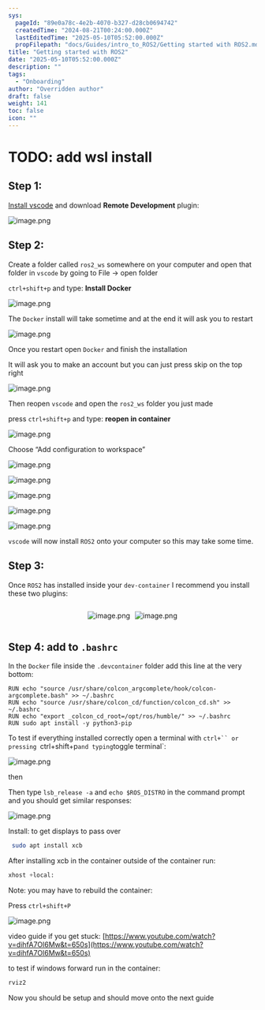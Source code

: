 ```yaml
---
sys:
  pageId: "89e0a78c-4e2b-4070-b327-d28cb0694742"
  createdTime: "2024-08-21T00:24:00.000Z"
  lastEditedTime: "2025-05-10T05:52:00.000Z"
  propFilepath: "docs/Guides/intro_to_ROS2/Getting started with ROS2.md"
title: "Getting started with ROS2"
date: "2025-05-10T05:52:00.000Z"
description: ""
tags:
  - "Onboarding"
author: "Overridden author"
draft: false
weight: 141
toc: false
icon: ""
---
```


# TODO: add wsl install

## Step 1:

[Install vscode](https://code.visualstudio.com/download) and download **Remote Development** plugin:

![image.png](https://prod-files-secure.s3.us-west-2.amazonaws.com/d518164a-d88e-44d1-a4ee-3adb3bd8bce0/efb52993-1881-4a40-b95e-6f020334f022/image.png?X-Amz-Algorithm=AWS4-HMAC-SHA256&X-Amz-Content-Sha256=UNSIGNED-PAYLOAD&X-Amz-Credential=ASIAZI2LB4662GDRIL2B%2F20250623%2Fus-west-2%2Fs3%2Faws4_request&X-Amz-Date=20250623T110835Z&X-Amz-Expires=3600&X-Amz-Security-Token=IQoJb3JpZ2luX2VjEBgaCXVzLXdlc3QtMiJIMEYCIQC8EuWJ7CXRiI%2B7dBxltes%2F4Q4c63CFcCJ5dWYh1TczZwIhAI8Vkjd7Xqla6AARJElyDEZmh%2F%2BbIaJjYMVQiQKEu472Kv8DCBEQABoMNjM3NDIzMTgzODA1IgyN44ISq8r02bBvF7wq3APzUNeIg61dGfxOg5QtvadiaUZ9MyGBrmuOT1YTH2bzJIJR47ypxqHd1VEowXNtweeSjusEaelIufM7NvxK5d7hOROo6DAf6lpOhPAFe9Yq2ruuHv%2BXR82Z4eh2K%2By8VB7aHZiRjKosRK1HijxQqxhavyAT5VRy%2FNc%2FeF3wouRDpr4f8pmnhnzmbYXz6XhJukd3iOD9ZIFv%2FYfsurpkefQmJqwiX491wCwsZHHcsNueqMeki1rOoZD5uUJsvBzw8v1j%2BIvMJUupkQD%2FMxagithXvS2nRrjDZb1tN7UoaLEqdYwEZxxMtzFcRg7aso0SFFswQU1I7YjPvAORAJ7pKadt3z%2FvEAm6hYMaOhIIekQlbz27sUeEf03CVbjt7AGsZmROjYAZN7ZV6oqCg0v4gu0ZW10W42%2FpW21hSKmgnLnVmBbkiK0pttGnb9qxonokRjgm2r1Ww2JEqKJrfBMcI0b6j8miwWgYTHWlrnmyMxsCIKte9KjPniSxAau3IWA%2B2HIkPhqKji2iFaxOdCAKpcfDhaGfGrcIpn8TSuxz0MwzJomOYUQxcBav7LXJLKkX9QVNjXj9SD1vs2vAbpZt2HkrBBDmY70rpGw32INK6S99CKaNgH2gPnYjdRXjBDD6juTCBjqkAU7nftP8e2Z9W9fZ8zffX%2B5X94rxHaIv3eh%2F6RdintTd0rpQ2QBkv3Slj2F8S5FxvK9HBh%2Fww2by4lXFTtt4w9KAh6nFeoBpsq49%2B%2BXStX2QFDi7m4nksvm1YeiUnhpl%2F%2FGk%2BuiDMO3R3mAI1tEOqwEaz3%2FKef15mUO5OdY%2Bh4xB%2Fk%2FUp%2FuKgwhJ95XVz2Pq%2FltlLgIocPfndcS7rPo1W2KWa326&X-Amz-Signature=1082e38e661c87800b335f4ebcf3a10d624c223e507285a5acb87c9f41494853&X-Amz-SignedHeaders=host&x-amz-checksum-mode=ENABLED&x-id=GetObject)

## Step 2:

Create a folder called `ros2_ws` somewhere on your computer and open that folder in `vscode` by going to File → open folder 

`ctrl+shift+p` and type: **Install Docker**

![image.png](https://prod-files-secure.s3.us-west-2.amazonaws.com/d518164a-d88e-44d1-a4ee-3adb3bd8bce0/2269dc0e-1cd5-47ff-bceb-c04ad9b2eab0/image.png?X-Amz-Algorithm=AWS4-HMAC-SHA256&X-Amz-Content-Sha256=UNSIGNED-PAYLOAD&X-Amz-Credential=ASIAZI2LB4662GDRIL2B%2F20250623%2Fus-west-2%2Fs3%2Faws4_request&X-Amz-Date=20250623T110835Z&X-Amz-Expires=3600&X-Amz-Security-Token=IQoJb3JpZ2luX2VjEBgaCXVzLXdlc3QtMiJIMEYCIQC8EuWJ7CXRiI%2B7dBxltes%2F4Q4c63CFcCJ5dWYh1TczZwIhAI8Vkjd7Xqla6AARJElyDEZmh%2F%2BbIaJjYMVQiQKEu472Kv8DCBEQABoMNjM3NDIzMTgzODA1IgyN44ISq8r02bBvF7wq3APzUNeIg61dGfxOg5QtvadiaUZ9MyGBrmuOT1YTH2bzJIJR47ypxqHd1VEowXNtweeSjusEaelIufM7NvxK5d7hOROo6DAf6lpOhPAFe9Yq2ruuHv%2BXR82Z4eh2K%2By8VB7aHZiRjKosRK1HijxQqxhavyAT5VRy%2FNc%2FeF3wouRDpr4f8pmnhnzmbYXz6XhJukd3iOD9ZIFv%2FYfsurpkefQmJqwiX491wCwsZHHcsNueqMeki1rOoZD5uUJsvBzw8v1j%2BIvMJUupkQD%2FMxagithXvS2nRrjDZb1tN7UoaLEqdYwEZxxMtzFcRg7aso0SFFswQU1I7YjPvAORAJ7pKadt3z%2FvEAm6hYMaOhIIekQlbz27sUeEf03CVbjt7AGsZmROjYAZN7ZV6oqCg0v4gu0ZW10W42%2FpW21hSKmgnLnVmBbkiK0pttGnb9qxonokRjgm2r1Ww2JEqKJrfBMcI0b6j8miwWgYTHWlrnmyMxsCIKte9KjPniSxAau3IWA%2B2HIkPhqKji2iFaxOdCAKpcfDhaGfGrcIpn8TSuxz0MwzJomOYUQxcBav7LXJLKkX9QVNjXj9SD1vs2vAbpZt2HkrBBDmY70rpGw32INK6S99CKaNgH2gPnYjdRXjBDD6juTCBjqkAU7nftP8e2Z9W9fZ8zffX%2B5X94rxHaIv3eh%2F6RdintTd0rpQ2QBkv3Slj2F8S5FxvK9HBh%2Fww2by4lXFTtt4w9KAh6nFeoBpsq49%2B%2BXStX2QFDi7m4nksvm1YeiUnhpl%2F%2FGk%2BuiDMO3R3mAI1tEOqwEaz3%2FKef15mUO5OdY%2Bh4xB%2Fk%2FUp%2FuKgwhJ95XVz2Pq%2FltlLgIocPfndcS7rPo1W2KWa326&X-Amz-Signature=07ff4e0929c019388046a4bb3a141986401940026c4505ec2997369237d9a95c&X-Amz-SignedHeaders=host&x-amz-checksum-mode=ENABLED&x-id=GetObject)

The `Docker` install will take sometime and at the end it will ask you to restart

![image.png](https://prod-files-secure.s3.us-west-2.amazonaws.com/d518164a-d88e-44d1-a4ee-3adb3bd8bce0/ed233f78-be33-4b1f-b89c-9c346c0e961e/image.png?X-Amz-Algorithm=AWS4-HMAC-SHA256&X-Amz-Content-Sha256=UNSIGNED-PAYLOAD&X-Amz-Credential=ASIAZI2LB4662GDRIL2B%2F20250623%2Fus-west-2%2Fs3%2Faws4_request&X-Amz-Date=20250623T110835Z&X-Amz-Expires=3600&X-Amz-Security-Token=IQoJb3JpZ2luX2VjEBgaCXVzLXdlc3QtMiJIMEYCIQC8EuWJ7CXRiI%2B7dBxltes%2F4Q4c63CFcCJ5dWYh1TczZwIhAI8Vkjd7Xqla6AARJElyDEZmh%2F%2BbIaJjYMVQiQKEu472Kv8DCBEQABoMNjM3NDIzMTgzODA1IgyN44ISq8r02bBvF7wq3APzUNeIg61dGfxOg5QtvadiaUZ9MyGBrmuOT1YTH2bzJIJR47ypxqHd1VEowXNtweeSjusEaelIufM7NvxK5d7hOROo6DAf6lpOhPAFe9Yq2ruuHv%2BXR82Z4eh2K%2By8VB7aHZiRjKosRK1HijxQqxhavyAT5VRy%2FNc%2FeF3wouRDpr4f8pmnhnzmbYXz6XhJukd3iOD9ZIFv%2FYfsurpkefQmJqwiX491wCwsZHHcsNueqMeki1rOoZD5uUJsvBzw8v1j%2BIvMJUupkQD%2FMxagithXvS2nRrjDZb1tN7UoaLEqdYwEZxxMtzFcRg7aso0SFFswQU1I7YjPvAORAJ7pKadt3z%2FvEAm6hYMaOhIIekQlbz27sUeEf03CVbjt7AGsZmROjYAZN7ZV6oqCg0v4gu0ZW10W42%2FpW21hSKmgnLnVmBbkiK0pttGnb9qxonokRjgm2r1Ww2JEqKJrfBMcI0b6j8miwWgYTHWlrnmyMxsCIKte9KjPniSxAau3IWA%2B2HIkPhqKji2iFaxOdCAKpcfDhaGfGrcIpn8TSuxz0MwzJomOYUQxcBav7LXJLKkX9QVNjXj9SD1vs2vAbpZt2HkrBBDmY70rpGw32INK6S99CKaNgH2gPnYjdRXjBDD6juTCBjqkAU7nftP8e2Z9W9fZ8zffX%2B5X94rxHaIv3eh%2F6RdintTd0rpQ2QBkv3Slj2F8S5FxvK9HBh%2Fww2by4lXFTtt4w9KAh6nFeoBpsq49%2B%2BXStX2QFDi7m4nksvm1YeiUnhpl%2F%2FGk%2BuiDMO3R3mAI1tEOqwEaz3%2FKef15mUO5OdY%2Bh4xB%2Fk%2FUp%2FuKgwhJ95XVz2Pq%2FltlLgIocPfndcS7rPo1W2KWa326&X-Amz-Signature=7a93416941336a4a6c431da97f56637c6eaa7fabafb42045d10656dccba06d38&X-Amz-SignedHeaders=host&x-amz-checksum-mode=ENABLED&x-id=GetObject)

Once you restart open `Docker` and finish the installation

It will ask you to make an account but you can just press skip on the top right

![image.png](https://prod-files-secure.s3.us-west-2.amazonaws.com/d518164a-d88e-44d1-a4ee-3adb3bd8bce0/21010ad9-1659-4fd9-9f59-9932a09b2a3d/image.png?X-Amz-Algorithm=AWS4-HMAC-SHA256&X-Amz-Content-Sha256=UNSIGNED-PAYLOAD&X-Amz-Credential=ASIAZI2LB4662GDRIL2B%2F20250623%2Fus-west-2%2Fs3%2Faws4_request&X-Amz-Date=20250623T110835Z&X-Amz-Expires=3600&X-Amz-Security-Token=IQoJb3JpZ2luX2VjEBgaCXVzLXdlc3QtMiJIMEYCIQC8EuWJ7CXRiI%2B7dBxltes%2F4Q4c63CFcCJ5dWYh1TczZwIhAI8Vkjd7Xqla6AARJElyDEZmh%2F%2BbIaJjYMVQiQKEu472Kv8DCBEQABoMNjM3NDIzMTgzODA1IgyN44ISq8r02bBvF7wq3APzUNeIg61dGfxOg5QtvadiaUZ9MyGBrmuOT1YTH2bzJIJR47ypxqHd1VEowXNtweeSjusEaelIufM7NvxK5d7hOROo6DAf6lpOhPAFe9Yq2ruuHv%2BXR82Z4eh2K%2By8VB7aHZiRjKosRK1HijxQqxhavyAT5VRy%2FNc%2FeF3wouRDpr4f8pmnhnzmbYXz6XhJukd3iOD9ZIFv%2FYfsurpkefQmJqwiX491wCwsZHHcsNueqMeki1rOoZD5uUJsvBzw8v1j%2BIvMJUupkQD%2FMxagithXvS2nRrjDZb1tN7UoaLEqdYwEZxxMtzFcRg7aso0SFFswQU1I7YjPvAORAJ7pKadt3z%2FvEAm6hYMaOhIIekQlbz27sUeEf03CVbjt7AGsZmROjYAZN7ZV6oqCg0v4gu0ZW10W42%2FpW21hSKmgnLnVmBbkiK0pttGnb9qxonokRjgm2r1Ww2JEqKJrfBMcI0b6j8miwWgYTHWlrnmyMxsCIKte9KjPniSxAau3IWA%2B2HIkPhqKji2iFaxOdCAKpcfDhaGfGrcIpn8TSuxz0MwzJomOYUQxcBav7LXJLKkX9QVNjXj9SD1vs2vAbpZt2HkrBBDmY70rpGw32INK6S99CKaNgH2gPnYjdRXjBDD6juTCBjqkAU7nftP8e2Z9W9fZ8zffX%2B5X94rxHaIv3eh%2F6RdintTd0rpQ2QBkv3Slj2F8S5FxvK9HBh%2Fww2by4lXFTtt4w9KAh6nFeoBpsq49%2B%2BXStX2QFDi7m4nksvm1YeiUnhpl%2F%2FGk%2BuiDMO3R3mAI1tEOqwEaz3%2FKef15mUO5OdY%2Bh4xB%2Fk%2FUp%2FuKgwhJ95XVz2Pq%2FltlLgIocPfndcS7rPo1W2KWa326&X-Amz-Signature=3718e427bc6dded489fffc4d88a8a2fb00a9ab07b90d62503c2156d307fe6478&X-Amz-SignedHeaders=host&x-amz-checksum-mode=ENABLED&x-id=GetObject)

Then reopen `vscode` and open the `ros2_ws` folder you just made

press `ctrl+shift+p` and type: **reopen in container**

![image.png](https://prod-files-secure.s3.us-west-2.amazonaws.com/d518164a-d88e-44d1-a4ee-3adb3bd8bce0/4e93b8c2-41ad-488c-8095-c74205196118/image.png?X-Amz-Algorithm=AWS4-HMAC-SHA256&X-Amz-Content-Sha256=UNSIGNED-PAYLOAD&X-Amz-Credential=ASIAZI2LB4662GDRIL2B%2F20250623%2Fus-west-2%2Fs3%2Faws4_request&X-Amz-Date=20250623T110835Z&X-Amz-Expires=3600&X-Amz-Security-Token=IQoJb3JpZ2luX2VjEBgaCXVzLXdlc3QtMiJIMEYCIQC8EuWJ7CXRiI%2B7dBxltes%2F4Q4c63CFcCJ5dWYh1TczZwIhAI8Vkjd7Xqla6AARJElyDEZmh%2F%2BbIaJjYMVQiQKEu472Kv8DCBEQABoMNjM3NDIzMTgzODA1IgyN44ISq8r02bBvF7wq3APzUNeIg61dGfxOg5QtvadiaUZ9MyGBrmuOT1YTH2bzJIJR47ypxqHd1VEowXNtweeSjusEaelIufM7NvxK5d7hOROo6DAf6lpOhPAFe9Yq2ruuHv%2BXR82Z4eh2K%2By8VB7aHZiRjKosRK1HijxQqxhavyAT5VRy%2FNc%2FeF3wouRDpr4f8pmnhnzmbYXz6XhJukd3iOD9ZIFv%2FYfsurpkefQmJqwiX491wCwsZHHcsNueqMeki1rOoZD5uUJsvBzw8v1j%2BIvMJUupkQD%2FMxagithXvS2nRrjDZb1tN7UoaLEqdYwEZxxMtzFcRg7aso0SFFswQU1I7YjPvAORAJ7pKadt3z%2FvEAm6hYMaOhIIekQlbz27sUeEf03CVbjt7AGsZmROjYAZN7ZV6oqCg0v4gu0ZW10W42%2FpW21hSKmgnLnVmBbkiK0pttGnb9qxonokRjgm2r1Ww2JEqKJrfBMcI0b6j8miwWgYTHWlrnmyMxsCIKte9KjPniSxAau3IWA%2B2HIkPhqKji2iFaxOdCAKpcfDhaGfGrcIpn8TSuxz0MwzJomOYUQxcBav7LXJLKkX9QVNjXj9SD1vs2vAbpZt2HkrBBDmY70rpGw32INK6S99CKaNgH2gPnYjdRXjBDD6juTCBjqkAU7nftP8e2Z9W9fZ8zffX%2B5X94rxHaIv3eh%2F6RdintTd0rpQ2QBkv3Slj2F8S5FxvK9HBh%2Fww2by4lXFTtt4w9KAh6nFeoBpsq49%2B%2BXStX2QFDi7m4nksvm1YeiUnhpl%2F%2FGk%2BuiDMO3R3mAI1tEOqwEaz3%2FKef15mUO5OdY%2Bh4xB%2Fk%2FUp%2FuKgwhJ95XVz2Pq%2FltlLgIocPfndcS7rPo1W2KWa326&X-Amz-Signature=511466a0a36c78c06ec91d16c11cf6737ef7041f58c7ff3be5cfad28c132b675&X-Amz-SignedHeaders=host&x-amz-checksum-mode=ENABLED&x-id=GetObject)

Choose “Add configuration to workspace”

![image.png](https://prod-files-secure.s3.us-west-2.amazonaws.com/d518164a-d88e-44d1-a4ee-3adb3bd8bce0/9560b282-5060-4989-ba37-97e7b2c22476/image.png?X-Amz-Algorithm=AWS4-HMAC-SHA256&X-Amz-Content-Sha256=UNSIGNED-PAYLOAD&X-Amz-Credential=ASIAZI2LB4662GDRIL2B%2F20250623%2Fus-west-2%2Fs3%2Faws4_request&X-Amz-Date=20250623T110835Z&X-Amz-Expires=3600&X-Amz-Security-Token=IQoJb3JpZ2luX2VjEBgaCXVzLXdlc3QtMiJIMEYCIQC8EuWJ7CXRiI%2B7dBxltes%2F4Q4c63CFcCJ5dWYh1TczZwIhAI8Vkjd7Xqla6AARJElyDEZmh%2F%2BbIaJjYMVQiQKEu472Kv8DCBEQABoMNjM3NDIzMTgzODA1IgyN44ISq8r02bBvF7wq3APzUNeIg61dGfxOg5QtvadiaUZ9MyGBrmuOT1YTH2bzJIJR47ypxqHd1VEowXNtweeSjusEaelIufM7NvxK5d7hOROo6DAf6lpOhPAFe9Yq2ruuHv%2BXR82Z4eh2K%2By8VB7aHZiRjKosRK1HijxQqxhavyAT5VRy%2FNc%2FeF3wouRDpr4f8pmnhnzmbYXz6XhJukd3iOD9ZIFv%2FYfsurpkefQmJqwiX491wCwsZHHcsNueqMeki1rOoZD5uUJsvBzw8v1j%2BIvMJUupkQD%2FMxagithXvS2nRrjDZb1tN7UoaLEqdYwEZxxMtzFcRg7aso0SFFswQU1I7YjPvAORAJ7pKadt3z%2FvEAm6hYMaOhIIekQlbz27sUeEf03CVbjt7AGsZmROjYAZN7ZV6oqCg0v4gu0ZW10W42%2FpW21hSKmgnLnVmBbkiK0pttGnb9qxonokRjgm2r1Ww2JEqKJrfBMcI0b6j8miwWgYTHWlrnmyMxsCIKte9KjPniSxAau3IWA%2B2HIkPhqKji2iFaxOdCAKpcfDhaGfGrcIpn8TSuxz0MwzJomOYUQxcBav7LXJLKkX9QVNjXj9SD1vs2vAbpZt2HkrBBDmY70rpGw32INK6S99CKaNgH2gPnYjdRXjBDD6juTCBjqkAU7nftP8e2Z9W9fZ8zffX%2B5X94rxHaIv3eh%2F6RdintTd0rpQ2QBkv3Slj2F8S5FxvK9HBh%2Fww2by4lXFTtt4w9KAh6nFeoBpsq49%2B%2BXStX2QFDi7m4nksvm1YeiUnhpl%2F%2FGk%2BuiDMO3R3mAI1tEOqwEaz3%2FKef15mUO5OdY%2Bh4xB%2Fk%2FUp%2FuKgwhJ95XVz2Pq%2FltlLgIocPfndcS7rPo1W2KWa326&X-Amz-Signature=bdbffe324cad717c7f155f9c00b5a35dbf83c27c31e0ffa452864c585a77288a&X-Amz-SignedHeaders=host&x-amz-checksum-mode=ENABLED&x-id=GetObject)

![image.png](https://prod-files-secure.s3.us-west-2.amazonaws.com/d518164a-d88e-44d1-a4ee-3adb3bd8bce0/2ee63f81-886b-48e8-a553-dc6e5eac99e4/image.png?X-Amz-Algorithm=AWS4-HMAC-SHA256&X-Amz-Content-Sha256=UNSIGNED-PAYLOAD&X-Amz-Credential=ASIAZI2LB4662GDRIL2B%2F20250623%2Fus-west-2%2Fs3%2Faws4_request&X-Amz-Date=20250623T110835Z&X-Amz-Expires=3600&X-Amz-Security-Token=IQoJb3JpZ2luX2VjEBgaCXVzLXdlc3QtMiJIMEYCIQC8EuWJ7CXRiI%2B7dBxltes%2F4Q4c63CFcCJ5dWYh1TczZwIhAI8Vkjd7Xqla6AARJElyDEZmh%2F%2BbIaJjYMVQiQKEu472Kv8DCBEQABoMNjM3NDIzMTgzODA1IgyN44ISq8r02bBvF7wq3APzUNeIg61dGfxOg5QtvadiaUZ9MyGBrmuOT1YTH2bzJIJR47ypxqHd1VEowXNtweeSjusEaelIufM7NvxK5d7hOROo6DAf6lpOhPAFe9Yq2ruuHv%2BXR82Z4eh2K%2By8VB7aHZiRjKosRK1HijxQqxhavyAT5VRy%2FNc%2FeF3wouRDpr4f8pmnhnzmbYXz6XhJukd3iOD9ZIFv%2FYfsurpkefQmJqwiX491wCwsZHHcsNueqMeki1rOoZD5uUJsvBzw8v1j%2BIvMJUupkQD%2FMxagithXvS2nRrjDZb1tN7UoaLEqdYwEZxxMtzFcRg7aso0SFFswQU1I7YjPvAORAJ7pKadt3z%2FvEAm6hYMaOhIIekQlbz27sUeEf03CVbjt7AGsZmROjYAZN7ZV6oqCg0v4gu0ZW10W42%2FpW21hSKmgnLnVmBbkiK0pttGnb9qxonokRjgm2r1Ww2JEqKJrfBMcI0b6j8miwWgYTHWlrnmyMxsCIKte9KjPniSxAau3IWA%2B2HIkPhqKji2iFaxOdCAKpcfDhaGfGrcIpn8TSuxz0MwzJomOYUQxcBav7LXJLKkX9QVNjXj9SD1vs2vAbpZt2HkrBBDmY70rpGw32INK6S99CKaNgH2gPnYjdRXjBDD6juTCBjqkAU7nftP8e2Z9W9fZ8zffX%2B5X94rxHaIv3eh%2F6RdintTd0rpQ2QBkv3Slj2F8S5FxvK9HBh%2Fww2by4lXFTtt4w9KAh6nFeoBpsq49%2B%2BXStX2QFDi7m4nksvm1YeiUnhpl%2F%2FGk%2BuiDMO3R3mAI1tEOqwEaz3%2FKef15mUO5OdY%2Bh4xB%2Fk%2FUp%2FuKgwhJ95XVz2Pq%2FltlLgIocPfndcS7rPo1W2KWa326&X-Amz-Signature=d0e24f1c90f5f137ff5b6d0cb9b08cc904288a5b7a3b24cc0fe31c24c62d0810&X-Amz-SignedHeaders=host&x-amz-checksum-mode=ENABLED&x-id=GetObject)

![image.png](https://prod-files-secure.s3.us-west-2.amazonaws.com/d518164a-d88e-44d1-a4ee-3adb3bd8bce0/ae1580b2-b048-407e-aed9-b584224a7a04/image.png?X-Amz-Algorithm=AWS4-HMAC-SHA256&X-Amz-Content-Sha256=UNSIGNED-PAYLOAD&X-Amz-Credential=ASIAZI2LB4662GDRIL2B%2F20250623%2Fus-west-2%2Fs3%2Faws4_request&X-Amz-Date=20250623T110835Z&X-Amz-Expires=3600&X-Amz-Security-Token=IQoJb3JpZ2luX2VjEBgaCXVzLXdlc3QtMiJIMEYCIQC8EuWJ7CXRiI%2B7dBxltes%2F4Q4c63CFcCJ5dWYh1TczZwIhAI8Vkjd7Xqla6AARJElyDEZmh%2F%2BbIaJjYMVQiQKEu472Kv8DCBEQABoMNjM3NDIzMTgzODA1IgyN44ISq8r02bBvF7wq3APzUNeIg61dGfxOg5QtvadiaUZ9MyGBrmuOT1YTH2bzJIJR47ypxqHd1VEowXNtweeSjusEaelIufM7NvxK5d7hOROo6DAf6lpOhPAFe9Yq2ruuHv%2BXR82Z4eh2K%2By8VB7aHZiRjKosRK1HijxQqxhavyAT5VRy%2FNc%2FeF3wouRDpr4f8pmnhnzmbYXz6XhJukd3iOD9ZIFv%2FYfsurpkefQmJqwiX491wCwsZHHcsNueqMeki1rOoZD5uUJsvBzw8v1j%2BIvMJUupkQD%2FMxagithXvS2nRrjDZb1tN7UoaLEqdYwEZxxMtzFcRg7aso0SFFswQU1I7YjPvAORAJ7pKadt3z%2FvEAm6hYMaOhIIekQlbz27sUeEf03CVbjt7AGsZmROjYAZN7ZV6oqCg0v4gu0ZW10W42%2FpW21hSKmgnLnVmBbkiK0pttGnb9qxonokRjgm2r1Ww2JEqKJrfBMcI0b6j8miwWgYTHWlrnmyMxsCIKte9KjPniSxAau3IWA%2B2HIkPhqKji2iFaxOdCAKpcfDhaGfGrcIpn8TSuxz0MwzJomOYUQxcBav7LXJLKkX9QVNjXj9SD1vs2vAbpZt2HkrBBDmY70rpGw32INK6S99CKaNgH2gPnYjdRXjBDD6juTCBjqkAU7nftP8e2Z9W9fZ8zffX%2B5X94rxHaIv3eh%2F6RdintTd0rpQ2QBkv3Slj2F8S5FxvK9HBh%2Fww2by4lXFTtt4w9KAh6nFeoBpsq49%2B%2BXStX2QFDi7m4nksvm1YeiUnhpl%2F%2FGk%2BuiDMO3R3mAI1tEOqwEaz3%2FKef15mUO5OdY%2Bh4xB%2Fk%2FUp%2FuKgwhJ95XVz2Pq%2FltlLgIocPfndcS7rPo1W2KWa326&X-Amz-Signature=5684587ad8cbb8894fb3eb276ece7fe4ab7fdfab1c59638f952835b7a587520a&X-Amz-SignedHeaders=host&x-amz-checksum-mode=ENABLED&x-id=GetObject)

![image.png](https://prod-files-secure.s3.us-west-2.amazonaws.com/d518164a-d88e-44d1-a4ee-3adb3bd8bce0/53255b28-f75e-430f-b9e3-c0ac8577e42b/image.png?X-Amz-Algorithm=AWS4-HMAC-SHA256&X-Amz-Content-Sha256=UNSIGNED-PAYLOAD&X-Amz-Credential=ASIAZI2LB4662GDRIL2B%2F20250623%2Fus-west-2%2Fs3%2Faws4_request&X-Amz-Date=20250623T110835Z&X-Amz-Expires=3600&X-Amz-Security-Token=IQoJb3JpZ2luX2VjEBgaCXVzLXdlc3QtMiJIMEYCIQC8EuWJ7CXRiI%2B7dBxltes%2F4Q4c63CFcCJ5dWYh1TczZwIhAI8Vkjd7Xqla6AARJElyDEZmh%2F%2BbIaJjYMVQiQKEu472Kv8DCBEQABoMNjM3NDIzMTgzODA1IgyN44ISq8r02bBvF7wq3APzUNeIg61dGfxOg5QtvadiaUZ9MyGBrmuOT1YTH2bzJIJR47ypxqHd1VEowXNtweeSjusEaelIufM7NvxK5d7hOROo6DAf6lpOhPAFe9Yq2ruuHv%2BXR82Z4eh2K%2By8VB7aHZiRjKosRK1HijxQqxhavyAT5VRy%2FNc%2FeF3wouRDpr4f8pmnhnzmbYXz6XhJukd3iOD9ZIFv%2FYfsurpkefQmJqwiX491wCwsZHHcsNueqMeki1rOoZD5uUJsvBzw8v1j%2BIvMJUupkQD%2FMxagithXvS2nRrjDZb1tN7UoaLEqdYwEZxxMtzFcRg7aso0SFFswQU1I7YjPvAORAJ7pKadt3z%2FvEAm6hYMaOhIIekQlbz27sUeEf03CVbjt7AGsZmROjYAZN7ZV6oqCg0v4gu0ZW10W42%2FpW21hSKmgnLnVmBbkiK0pttGnb9qxonokRjgm2r1Ww2JEqKJrfBMcI0b6j8miwWgYTHWlrnmyMxsCIKte9KjPniSxAau3IWA%2B2HIkPhqKji2iFaxOdCAKpcfDhaGfGrcIpn8TSuxz0MwzJomOYUQxcBav7LXJLKkX9QVNjXj9SD1vs2vAbpZt2HkrBBDmY70rpGw32INK6S99CKaNgH2gPnYjdRXjBDD6juTCBjqkAU7nftP8e2Z9W9fZ8zffX%2B5X94rxHaIv3eh%2F6RdintTd0rpQ2QBkv3Slj2F8S5FxvK9HBh%2Fww2by4lXFTtt4w9KAh6nFeoBpsq49%2B%2BXStX2QFDi7m4nksvm1YeiUnhpl%2F%2FGk%2BuiDMO3R3mAI1tEOqwEaz3%2FKef15mUO5OdY%2Bh4xB%2Fk%2FUp%2FuKgwhJ95XVz2Pq%2FltlLgIocPfndcS7rPo1W2KWa326&X-Amz-Signature=b9e4064657e93a5f11ffb103b223b39edcbcbac598d6533171a4c301cffcbb66&X-Amz-SignedHeaders=host&x-amz-checksum-mode=ENABLED&x-id=GetObject)

![image.png](https://prod-files-secure.s3.us-west-2.amazonaws.com/d518164a-d88e-44d1-a4ee-3adb3bd8bce0/7c562767-5af9-4ffb-97d1-327bcdf4ee00/image.png?X-Amz-Algorithm=AWS4-HMAC-SHA256&X-Amz-Content-Sha256=UNSIGNED-PAYLOAD&X-Amz-Credential=ASIAZI2LB4662GDRIL2B%2F20250623%2Fus-west-2%2Fs3%2Faws4_request&X-Amz-Date=20250623T110835Z&X-Amz-Expires=3600&X-Amz-Security-Token=IQoJb3JpZ2luX2VjEBgaCXVzLXdlc3QtMiJIMEYCIQC8EuWJ7CXRiI%2B7dBxltes%2F4Q4c63CFcCJ5dWYh1TczZwIhAI8Vkjd7Xqla6AARJElyDEZmh%2F%2BbIaJjYMVQiQKEu472Kv8DCBEQABoMNjM3NDIzMTgzODA1IgyN44ISq8r02bBvF7wq3APzUNeIg61dGfxOg5QtvadiaUZ9MyGBrmuOT1YTH2bzJIJR47ypxqHd1VEowXNtweeSjusEaelIufM7NvxK5d7hOROo6DAf6lpOhPAFe9Yq2ruuHv%2BXR82Z4eh2K%2By8VB7aHZiRjKosRK1HijxQqxhavyAT5VRy%2FNc%2FeF3wouRDpr4f8pmnhnzmbYXz6XhJukd3iOD9ZIFv%2FYfsurpkefQmJqwiX491wCwsZHHcsNueqMeki1rOoZD5uUJsvBzw8v1j%2BIvMJUupkQD%2FMxagithXvS2nRrjDZb1tN7UoaLEqdYwEZxxMtzFcRg7aso0SFFswQU1I7YjPvAORAJ7pKadt3z%2FvEAm6hYMaOhIIekQlbz27sUeEf03CVbjt7AGsZmROjYAZN7ZV6oqCg0v4gu0ZW10W42%2FpW21hSKmgnLnVmBbkiK0pttGnb9qxonokRjgm2r1Ww2JEqKJrfBMcI0b6j8miwWgYTHWlrnmyMxsCIKte9KjPniSxAau3IWA%2B2HIkPhqKji2iFaxOdCAKpcfDhaGfGrcIpn8TSuxz0MwzJomOYUQxcBav7LXJLKkX9QVNjXj9SD1vs2vAbpZt2HkrBBDmY70rpGw32INK6S99CKaNgH2gPnYjdRXjBDD6juTCBjqkAU7nftP8e2Z9W9fZ8zffX%2B5X94rxHaIv3eh%2F6RdintTd0rpQ2QBkv3Slj2F8S5FxvK9HBh%2Fww2by4lXFTtt4w9KAh6nFeoBpsq49%2B%2BXStX2QFDi7m4nksvm1YeiUnhpl%2F%2FGk%2BuiDMO3R3mAI1tEOqwEaz3%2FKef15mUO5OdY%2Bh4xB%2Fk%2FUp%2FuKgwhJ95XVz2Pq%2FltlLgIocPfndcS7rPo1W2KWa326&X-Amz-Signature=4646a5fc0d3df043a1f3ee4366bc7e29bf264c980f509fbdaf7da0cb5be0f3fd&X-Amz-SignedHeaders=host&x-amz-checksum-mode=ENABLED&x-id=GetObject)

`vscode` will now install `ROS2` onto your computer so this may take some time.

## Step 3:

Once `ROS2` has installed inside your `dev-container` I recommend you install these two plugins:

<div style="display: flex;flex-direction: row; column-gap:10px; max-width: 630px;justify-content: center;">
<div>

![image.png](https://prod-files-secure.s3.us-west-2.amazonaws.com/d518164a-d88e-44d1-a4ee-3adb3bd8bce0/3fc3d550-5a54-4ba1-ba6b-faa01cdb7369/image.png?X-Amz-Algorithm=AWS4-HMAC-SHA256&X-Amz-Content-Sha256=UNSIGNED-PAYLOAD&X-Amz-Credential=ASIAZI2LB4663GPKBR7C%2F20250623%2Fus-west-2%2Fs3%2Faws4_request&X-Amz-Date=20250623T110838Z&X-Amz-Expires=3600&X-Amz-Security-Token=IQoJb3JpZ2luX2VjEBoaCXVzLXdlc3QtMiJIMEYCIQD1dXIHfxmT5%2BOq6IhIoeEqLG9wVuYyYUTcO0Vs%2B4qo9wIhAIVCLx80B%2BcjVjaebzoKZJjQYdCXPfEQL5kSr2azevKlKv8DCBMQABoMNjM3NDIzMTgzODA1IgxbNZYzqVV2nm5ePxAq3AMROSvcblqOi42xjPQ6Uq3gq54faHwJzQrkoQu66nA36nuyNvAliRoDRTHZ0TJzqPk%2Ftnw1VXr6C1douNXsB8ltmgjqEX4gzmgRN6IbFeuXMkHNldun96rfM3A2gpEyB94cxucWf%2B3u7ChuIn%2BhjkLgCcveFKN%2BMKB%2Fvq7djvCVC1nYoK49zzQNrafkBLrB1duh6qCd9uqTXCjQTd2ZQHPs6PrS%2BOFWzjRLyE2QxCsYAN%2BF8f86WzgSlA7D0XDhR2fl%2FSuh%2FJsW49adP%2Fplb8Wz8ovbb83tyOc3JzeypzM8zcyMkQ0bRoof0h%2BgNlUJk3s%2FAwiVPyMOISWIVOdSWxf71icE2V7%2BzDRBWCT7MSS%2BkQtwUbb6dk7SEJUl5tFoszgmnbe3c%2BzPq%2FV2eFC9Y7snkqC9Z1XSEXxvtdbk%2BKDN%2BPdZB56HuYS3kk4cKgflXUUqSezin%2BK9hZ8UvkeqWp4Y0b%2BM2KgtjaeqFV%2Bc7%2FK5ncq%2F1Kvhf2iKDmP1TMYzB5PA%2FJmJcBD50dy%2Bnap8GDys6TSnmv4OoJTFSpPdXcf%2BFCMpltt%2FcioP5ZYYo%2FOEnOLMqjSc28AhetI2ofdrk9SaTpVUb2VOolRhFPw5zO9rIn7%2BAvrgYbvRU2HiKDCt0uTCBjqkAf%2FiodpuqtfbTdUj8lgWWEuc4TMwerWHTek80hs7HsVhMEzDY6u2NyhQy0dQpiVJTzbjUNKG6Dsh2wTQpy2nlOAIIBLZeauwHK%2BDHdYDL%2Blu1nJif9arX2x%2BDGVd7AFj73rpDYikEBMFvZpJ9MGZ7v3YrftTanNGzHKUt%2FuObEwF0TeYs04KVWorWLhbdIjd%2FPFFtAJgIUwbRaXF8p2Qp3grrvBh&X-Amz-Signature=47d1b655a1af3902e036d07c2df6ebeb169afc8b6408eadbe6ae9cfa8b3ff14b&X-Amz-SignedHeaders=host&x-amz-checksum-mode=ENABLED&x-id=GetObject)

</div>
<div>

![image.png](https://prod-files-secure.s3.us-west-2.amazonaws.com/d518164a-d88e-44d1-a4ee-3adb3bd8bce0/d994cc66-13c2-4093-a5a3-f84cf4601a82/image.png?X-Amz-Algorithm=AWS4-HMAC-SHA256&X-Amz-Content-Sha256=UNSIGNED-PAYLOAD&X-Amz-Credential=ASIAZI2LB466X253ZVL3%2F20250623%2Fus-west-2%2Fs3%2Faws4_request&X-Amz-Date=20250623T110839Z&X-Amz-Expires=3600&X-Amz-Security-Token=IQoJb3JpZ2luX2VjEBYaCXVzLXdlc3QtMiJHMEUCIQCiuIYMgovu0I%2BWBBLEaRRvYFa9ONX1V%2BkvBjjOyq6KjQIgChJR59wJWXfUAvQpo5rH1s1XAc7eMIh9LGGVYn11Z0UqiAQI%2F%2F%2F%2F%2F%2F%2F%2F%2F%2F%2F%2FARAAGgw2Mzc0MjMxODM4MDUiDKjigZch85am75E56CrcA6nao0BM2PyFL1KLvvRbot%2Bc0%2BAEOsJVwlmQWa8PiHVuhBivF3rpM0H76AjO4fc01J0HvCtflpQKo5JyzUlxYZcD8vur65DNSgue%2FnM1ImzFdkPCy4N367xUVPEmnbKLhGSI8ylOs%2FvoOz%2FwiGZFHyKxLjiQcBMoDArVjnTFosM5xYSyZQ3HThcDm7hNXXI90NEHZCHUDLdiePxMpZlWWqteQ%2BRMIFp0b038jjcnsNCRBHLV4lM0p7EHtLa4nmATFjmcwNaPVF6oMwAmZt7%2B2iYixbGFxwF3OLKRwdk8D79kzINPQjrAn%2FO51TRapmIpFl72dpeQbDoyqaK2EJHV5LZfoLA0BRvmiCA5QUf3NHVrZ6hoWl9RYFT1QvL27%2BkzktyJNflE5345nmiMaesHb%2BK%2B1gzHU03ShJYenN5mABkAmz3EzbzN19r7bxxBRI19VtlUxnaXnN2mEVErdHOffcI%2Bp9yQ8rzN%2B98Bdnao90m86CUK6RT5fK%2FaSoK6FBwIvQK3adzneoNqK%2FAH%2FU3TxROjgBQ1i%2FVvnoJFCoLyzu2pFGTao2bsGrtSNcAyNACca6Q5IMAQqDj%2BJG%2B3W%2BPDOadKCK%2FwLKpQXtAj93dzc00hnLRUqUPNU3uN1U8pMMXW48IGOqUBu%2FxxRzAfM2FOAD6ocEj8tPBn7L7N%2BEMvuXLHhTj3Lv2dSitHXlbOru9Sst16HLcZCNA21C6GyOR2DqNsZKdPvkUEHV6bc%2F4SemiwuhiRkf9ZQMvUi4r9Q21tJt2hCZwKDjb9awfAr9jPpBmV2trivwA0sREvdktyLiTjdencPoG7CMcAXGIlAzLgM4HHCerx8lwzzvekV3IJoeSQpiXAOI%2BiyjhK&X-Amz-Signature=e87a2a6389df47cfc376e2922b2d0d99b53106df52a827971a55469e2e37460b&X-Amz-SignedHeaders=host&x-amz-checksum-mode=ENABLED&x-id=GetObject)

</div>
</div>

## Step 4: add to `.bashrc`

In the `Docker` file inside the `.devcontainer` folder add this line at the very bottom: 

```docker
RUN echo "source /usr/share/colcon_argcomplete/hook/colcon-argcomplete.bash" >> ~/.bashrc
RUN echo "source /usr/share/colcon_cd/function/colcon_cd.sh" >> ~/.bashrc
RUN echo "export _colcon_cd_root=/opt/ros/humble/" >> ~/.bashrc
RUN sudo apt install -y python3-pip 
```

To test if everything installed correctly open a terminal with `ctrl+`` or pressing `ctrl+shift+p` and typing `toggle terminal`:

![image.png](https://prod-files-secure.s3.us-west-2.amazonaws.com/d518164a-d88e-44d1-a4ee-3adb3bd8bce0/6a4943d8-b04e-4c02-9a58-775f3384d1a5/image.png?X-Amz-Algorithm=AWS4-HMAC-SHA256&X-Amz-Content-Sha256=UNSIGNED-PAYLOAD&X-Amz-Credential=ASIAZI2LB4662GDRIL2B%2F20250623%2Fus-west-2%2Fs3%2Faws4_request&X-Amz-Date=20250623T110835Z&X-Amz-Expires=3600&X-Amz-Security-Token=IQoJb3JpZ2luX2VjEBgaCXVzLXdlc3QtMiJIMEYCIQC8EuWJ7CXRiI%2B7dBxltes%2F4Q4c63CFcCJ5dWYh1TczZwIhAI8Vkjd7Xqla6AARJElyDEZmh%2F%2BbIaJjYMVQiQKEu472Kv8DCBEQABoMNjM3NDIzMTgzODA1IgyN44ISq8r02bBvF7wq3APzUNeIg61dGfxOg5QtvadiaUZ9MyGBrmuOT1YTH2bzJIJR47ypxqHd1VEowXNtweeSjusEaelIufM7NvxK5d7hOROo6DAf6lpOhPAFe9Yq2ruuHv%2BXR82Z4eh2K%2By8VB7aHZiRjKosRK1HijxQqxhavyAT5VRy%2FNc%2FeF3wouRDpr4f8pmnhnzmbYXz6XhJukd3iOD9ZIFv%2FYfsurpkefQmJqwiX491wCwsZHHcsNueqMeki1rOoZD5uUJsvBzw8v1j%2BIvMJUupkQD%2FMxagithXvS2nRrjDZb1tN7UoaLEqdYwEZxxMtzFcRg7aso0SFFswQU1I7YjPvAORAJ7pKadt3z%2FvEAm6hYMaOhIIekQlbz27sUeEf03CVbjt7AGsZmROjYAZN7ZV6oqCg0v4gu0ZW10W42%2FpW21hSKmgnLnVmBbkiK0pttGnb9qxonokRjgm2r1Ww2JEqKJrfBMcI0b6j8miwWgYTHWlrnmyMxsCIKte9KjPniSxAau3IWA%2B2HIkPhqKji2iFaxOdCAKpcfDhaGfGrcIpn8TSuxz0MwzJomOYUQxcBav7LXJLKkX9QVNjXj9SD1vs2vAbpZt2HkrBBDmY70rpGw32INK6S99CKaNgH2gPnYjdRXjBDD6juTCBjqkAU7nftP8e2Z9W9fZ8zffX%2B5X94rxHaIv3eh%2F6RdintTd0rpQ2QBkv3Slj2F8S5FxvK9HBh%2Fww2by4lXFTtt4w9KAh6nFeoBpsq49%2B%2BXStX2QFDi7m4nksvm1YeiUnhpl%2F%2FGk%2BuiDMO3R3mAI1tEOqwEaz3%2FKef15mUO5OdY%2Bh4xB%2Fk%2FUp%2FuKgwhJ95XVz2Pq%2FltlLgIocPfndcS7rPo1W2KWa326&X-Amz-Signature=432b4b2ee24ff38953f5d7fff497866ff46bcaa76a8a9d3d2f76bf8a1becdb0e&X-Amz-SignedHeaders=host&x-amz-checksum-mode=ENABLED&x-id=GetObject)

then 

Then type `lsb_release -a` and `echo $ROS_DISTRO` in the command prompt and you should get similar responses:

![image.png](https://prod-files-secure.s3.us-west-2.amazonaws.com/d518164a-d88e-44d1-a4ee-3adb3bd8bce0/3e635dec-a805-4e85-8b9e-d000e5b71a4e/image.png?X-Amz-Algorithm=AWS4-HMAC-SHA256&X-Amz-Content-Sha256=UNSIGNED-PAYLOAD&X-Amz-Credential=ASIAZI2LB4662GDRIL2B%2F20250623%2Fus-west-2%2Fs3%2Faws4_request&X-Amz-Date=20250623T110835Z&X-Amz-Expires=3600&X-Amz-Security-Token=IQoJb3JpZ2luX2VjEBgaCXVzLXdlc3QtMiJIMEYCIQC8EuWJ7CXRiI%2B7dBxltes%2F4Q4c63CFcCJ5dWYh1TczZwIhAI8Vkjd7Xqla6AARJElyDEZmh%2F%2BbIaJjYMVQiQKEu472Kv8DCBEQABoMNjM3NDIzMTgzODA1IgyN44ISq8r02bBvF7wq3APzUNeIg61dGfxOg5QtvadiaUZ9MyGBrmuOT1YTH2bzJIJR47ypxqHd1VEowXNtweeSjusEaelIufM7NvxK5d7hOROo6DAf6lpOhPAFe9Yq2ruuHv%2BXR82Z4eh2K%2By8VB7aHZiRjKosRK1HijxQqxhavyAT5VRy%2FNc%2FeF3wouRDpr4f8pmnhnzmbYXz6XhJukd3iOD9ZIFv%2FYfsurpkefQmJqwiX491wCwsZHHcsNueqMeki1rOoZD5uUJsvBzw8v1j%2BIvMJUupkQD%2FMxagithXvS2nRrjDZb1tN7UoaLEqdYwEZxxMtzFcRg7aso0SFFswQU1I7YjPvAORAJ7pKadt3z%2FvEAm6hYMaOhIIekQlbz27sUeEf03CVbjt7AGsZmROjYAZN7ZV6oqCg0v4gu0ZW10W42%2FpW21hSKmgnLnVmBbkiK0pttGnb9qxonokRjgm2r1Ww2JEqKJrfBMcI0b6j8miwWgYTHWlrnmyMxsCIKte9KjPniSxAau3IWA%2B2HIkPhqKji2iFaxOdCAKpcfDhaGfGrcIpn8TSuxz0MwzJomOYUQxcBav7LXJLKkX9QVNjXj9SD1vs2vAbpZt2HkrBBDmY70rpGw32INK6S99CKaNgH2gPnYjdRXjBDD6juTCBjqkAU7nftP8e2Z9W9fZ8zffX%2B5X94rxHaIv3eh%2F6RdintTd0rpQ2QBkv3Slj2F8S5FxvK9HBh%2Fww2by4lXFTtt4w9KAh6nFeoBpsq49%2B%2BXStX2QFDi7m4nksvm1YeiUnhpl%2F%2FGk%2BuiDMO3R3mAI1tEOqwEaz3%2FKef15mUO5OdY%2Bh4xB%2Fk%2FUp%2FuKgwhJ95XVz2Pq%2FltlLgIocPfndcS7rPo1W2KWa326&X-Amz-Signature=c386110f3b75c3024c81b70e24fe195f092f56bbb909d8f9002cc237ba06f8b2&X-Amz-SignedHeaders=host&x-amz-checksum-mode=ENABLED&x-id=GetObject)

Install:  to get displays to pass over

```bash
 sudo apt install xcb
```

After installing xcb in the container outside of the container run:

```python
xhost +local:
```

Note: you may have to rebuild the container:

Press `ctrl+shift+P`

![image.png](https://prod-files-secure.s3.us-west-2.amazonaws.com/d518164a-d88e-44d1-a4ee-3adb3bd8bce0/6c2be660-2618-4c38-9c26-53554f7a0b7b/image.png?X-Amz-Algorithm=AWS4-HMAC-SHA256&X-Amz-Content-Sha256=UNSIGNED-PAYLOAD&X-Amz-Credential=ASIAZI2LB4662GDRIL2B%2F20250623%2Fus-west-2%2Fs3%2Faws4_request&X-Amz-Date=20250623T110835Z&X-Amz-Expires=3600&X-Amz-Security-Token=IQoJb3JpZ2luX2VjEBgaCXVzLXdlc3QtMiJIMEYCIQC8EuWJ7CXRiI%2B7dBxltes%2F4Q4c63CFcCJ5dWYh1TczZwIhAI8Vkjd7Xqla6AARJElyDEZmh%2F%2BbIaJjYMVQiQKEu472Kv8DCBEQABoMNjM3NDIzMTgzODA1IgyN44ISq8r02bBvF7wq3APzUNeIg61dGfxOg5QtvadiaUZ9MyGBrmuOT1YTH2bzJIJR47ypxqHd1VEowXNtweeSjusEaelIufM7NvxK5d7hOROo6DAf6lpOhPAFe9Yq2ruuHv%2BXR82Z4eh2K%2By8VB7aHZiRjKosRK1HijxQqxhavyAT5VRy%2FNc%2FeF3wouRDpr4f8pmnhnzmbYXz6XhJukd3iOD9ZIFv%2FYfsurpkefQmJqwiX491wCwsZHHcsNueqMeki1rOoZD5uUJsvBzw8v1j%2BIvMJUupkQD%2FMxagithXvS2nRrjDZb1tN7UoaLEqdYwEZxxMtzFcRg7aso0SFFswQU1I7YjPvAORAJ7pKadt3z%2FvEAm6hYMaOhIIekQlbz27sUeEf03CVbjt7AGsZmROjYAZN7ZV6oqCg0v4gu0ZW10W42%2FpW21hSKmgnLnVmBbkiK0pttGnb9qxonokRjgm2r1Ww2JEqKJrfBMcI0b6j8miwWgYTHWlrnmyMxsCIKte9KjPniSxAau3IWA%2B2HIkPhqKji2iFaxOdCAKpcfDhaGfGrcIpn8TSuxz0MwzJomOYUQxcBav7LXJLKkX9QVNjXj9SD1vs2vAbpZt2HkrBBDmY70rpGw32INK6S99CKaNgH2gPnYjdRXjBDD6juTCBjqkAU7nftP8e2Z9W9fZ8zffX%2B5X94rxHaIv3eh%2F6RdintTd0rpQ2QBkv3Slj2F8S5FxvK9HBh%2Fww2by4lXFTtt4w9KAh6nFeoBpsq49%2B%2BXStX2QFDi7m4nksvm1YeiUnhpl%2F%2FGk%2BuiDMO3R3mAI1tEOqwEaz3%2FKef15mUO5OdY%2Bh4xB%2Fk%2FUp%2FuKgwhJ95XVz2Pq%2FltlLgIocPfndcS7rPo1W2KWa326&X-Amz-Signature=c418d7f2165c1d4cf23145ac881ec1bcabadbf9813d0324177ffeccd03b59a50&X-Amz-SignedHeaders=host&x-amz-checksum-mode=ENABLED&x-id=GetObject)

video guide if you get stuck: [https://www.youtube.com/watch?v=dihfA7Ol6Mw&t=650s](https://www.youtube.com/watch?v=dihfA7Ol6Mw&t=650s)

to test if windows forward run in the container:

```bash
rviz2
```

Now you should be setup and should move onto the next guide 
